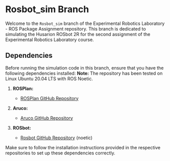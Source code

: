 # Rosbot_sim Branch

Welcome to the `Rosbot_sim` branch of the Experimental Robotics Laboratory - ROS Package Assignment repository. This branch is dedicated to simulating the Husarion ROSbot 2R for the second assignment of the Experimental Robotics Laboratory course.

## Dependencies

Before running the simulation code in this branch, ensure that you have the following dependencies installed:
**Note:** The repository has been tested on Linux Ubuntu 20.04 LTS with ROS Noetic. 


1. **ROSPlan:**
   - [ROSPlan GitHub Repository](https://github.com/KCL-Planning/ROSPlan.git)

2. **Aruco:**
   - [Aruco GitHub Repository](https://github.com/CarmineD8/aruco_ros.git)

3. **ROSbot:**
   - [Rosbot GitHub Repository](https://github.com/husarion/rosbot_ros.git) (noetic)

Make sure to follow the installation instructions provided in the respective repositories to set up these dependencies correctly.
